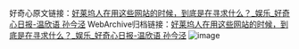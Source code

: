 好奇心原文链接：[好莱坞人在用这些网站的时候，到底是在寻求什么？_娱乐_好奇心日报-温欣语  孙今泾](https://www.qdaily.com/articles/11675.html)
WebArchive归档链接：[好莱坞人在用这些网站的时候，到底是在寻求什么？_娱乐_好奇心日报-温欣语  孙今泾](http://web.archive.org/web/20190623170910/https://www.qdaily.com/articles/11675.html)
![image](http://ww3.sinaimg.cn/large/007d5XDply1g3wafk0svaj30u068l1ky)